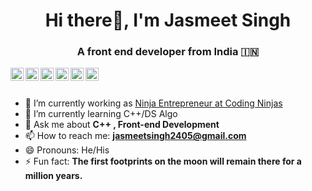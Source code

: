 <h1 align="center">Hi there👋, I'm Jasmeet Singh</h1>
<h3 align="center">A front end developer from India 🇮🇳</h3>

</a>
<a href="https://www.linkedin.com/in/jasmeet-singh-0856aa194" target="_blank">
  <img align="left" alt="Jasmeet Singh | LinkedIn" width="21px" src="https://raw.githubusercontent.com/rahuldkjain/github-profile-readme-generator/master/src/images/icons/Social/linked-in-alt.svg" />
</a>
</a>
<a href="https://www.quora.com/profile/Jasmeet-Singh-661" target="_blank">
  <img align="left" alt="Jasmeet Singh | Quora" width="21px" src="https://www.iconpacks.net/icons/2/free-quora-logo-icon-2439-thumb.png" />
</a>

<a href="https://www.facebook.com/profile.php?id=100008863187804" target="_blank">
  <img align="left" alt="Jasmeet Singh | Facebook" width="21px" src="https://www.freepnglogos.com/uploads/facebook-logo-icon/facebook-logo-icon-file-facebook-icon-svg-wikimedia-commons-4.png" />
</a>
<a href="https://www.instagram.com/punjabi_munda_jass" target="_blank">
  <img align="left" alt="Jasmeet Singh | Instagram" width="21px" src="https://180dc.org/wp-content/uploads/2014/04/instagram-Logo-PNG-Transparent-Background-download-300x300.png" />
</a>
<a href="https://twitter.com/i_jasmeetsingh" target="_blank">
  <img align="left" alt="Jasmeet Singh | Twitter" width="21px" src="https://raw.githubusercontent.com/rahuldkjain/github-profile-readme-generator/master/src/images/icons/Social/twitter.svg" />
</a>
<a href="https://discord.gg/qtdAxypHY9" target="_blank">
  <img align="left" alt="Jasmeet Singh | Discord" width="21px" src="https://logodownload.org/wp-content/uploads/2017/11/discord-logo-1-1.png" />
</a>

<br />
<br />

- 🔭 I’m currently working as [Ninja Entrepreneur at Coding Ninjas](https://www.codingninjas.com/?referralCode=CDYZM)
- 🌱 I’m currently learning C++/DS Algo
- 💬 Ask me about **C++ , Front-end Development**
- 📫 How to reach me: **jasmeetsingh2405@gmail.com**
- 😄 Pronouns: He/His
- ⚡ Fun fact: **The first footprints on the moon will remain there for a million years.**

